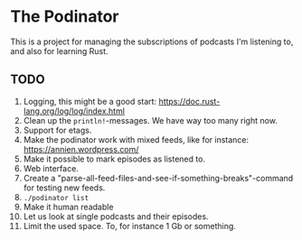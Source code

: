 # The Podinator

This is a project for managing the subscriptions of podcasts I'm listening to, and also for learning Rust.

## TODO

1. Logging, this might be a good start: https://doc.rust-lang.org/log/log/index.html
  1. Clean up the `println!`-messages. We have way too many right now.
1. Support for etags.
1. Make the podinator work with mixed feeds, like for instance: https://annien.wordpress.com/
1. Make it possible to mark episodes as listened to.
1. Web interface.
1. Create a "parse-all-feed-files-and-see-if-something-breaks"-command for testing new feeds.
1. `./podinator list`
  1. Make it human readable
  1. Let us look at single podcasts and their episodes.
1. Limit the used space. To, for instance 1 Gb or something.
